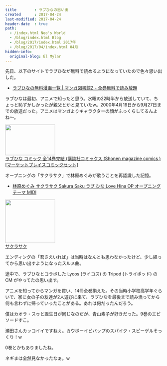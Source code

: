 ```yaml
---
title        : ラブひなの思い出
created      : 2017-04-24
last-modified: 2017-04-24
header-date  : true
path:
  - /index.html Neo's World
  - /blog/index.html Blog
  - /blog/2017/index.html 2017年
  - /blog/2017/04/index.html 04月
hidden-info:
  original-blog: El Mylar
---
```


先日、以下のサイトでラブひなが無料で読めるようになっていたので色々思い出した。

- [ラブひなの無料漫画一覧 | マンガ図書館Z - 全巻無料で読み放題](https://www.mangaz.com/title/index?query=%E3%83%A9%E3%83%96%E3%81%B2%E3%81%AA)

ラブひなは最初、アニメで知ったと思う。水曜の22時半から放送していて、ちょっと恥ずかしかったが親父とかと見ていたw。2000年4月19日から9月27日までの放送だった。アニメはマンガよりキャラクターの顔がふっくらしてるんよね〜。

<div class="ad-amazon">
  <div class="ad-amazon-image">
    <a href="https://www.amazon.co.jp/dp/B002FB75JG?tag=neos21-22&amp;linkCode=osi&amp;th=1&amp;psc=1">
      <img src="https://m.media-amazon.com/images/I/612AjLdCu7L._SL160_.jpg" width="160" height="98">
    </a>
  </div>
  <div class="ad-amazon-info">
    <div class="ad-amazon-title">
      <a href="https://www.amazon.co.jp/dp/B002FB75JG?tag=neos21-22&amp;linkCode=osi&amp;th=1&amp;psc=1">ラブひな コミック 全14巻完結 (講談社コミックス (Shonen magazine comics ) [マーケットプレイスコミックセット]</a>
    </div>
  </div>
</div>

オープニングの「サクラサク」で林原めぐみが歌うことを再認識した記憶。

- [林原めぐみ サクラサク Sakura Saku ラブ ひな Love Hina OP オープニングテーマ MIDI](https://youtube.com/watch?v=fkBIs5nvCFk)

<div class="ad-amazon">
  <div class="ad-amazon-image">
    <a href="https://www.amazon.co.jp/dp/B000059HU4?tag=neos21-22&amp;linkCode=osi&amp;th=1&amp;psc=1">
      <img src="https://m.media-amazon.com/images/I/41J1HTDEQKL._SL160_.jpg" width="160" height="139">
    </a>
  </div>
  <div class="ad-amazon-info">
    <div class="ad-amazon-title">
      <a href="https://www.amazon.co.jp/dp/B000059HU4?tag=neos21-22&amp;linkCode=osi&amp;th=1&amp;psc=1">サクラサク</a>
    </div>
  </div>
</div>

エンディングの「君さえいれば」は当時はなんとも思わなかったけど、少し経ってから思い出すようになったスルメ曲。

途中で、ラブひなとコラボした Lycos (ライコス) の Tripod (トライポッド) の CM がやってたの思い出す。

アニメを知ってからマンガを買い、14冊全巻揃えた。その当時小学校高学年ぐらいで、家に女の子の友達が2人遊びに来て、ラブひなを最後まで読み漁ってから何も言わずに帰っていったことがある。あれは何だったんだろう。

僕はカオラ・スゥと誕生日が同じなのだが、青山素子が好きだった。9巻のエピソードすこ。

瀬田さんカッコイイですねぇ。カウボーイビバップのスパイク・スピーゲルそっくり！w

0巻とかもありましたね。

ネギまは全然見なかったなぁ。w
